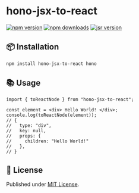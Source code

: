 # hono-jsx-to-react

[![npm version][npm-version-src]][npm-version-href]
[![npm downloads][npm-downloads-src]][npm-downloads-href]
[![jsr version][jsr-version-src]][jsr-version-href]

## 📦 Installation

```sh
npm install hono-jsx-to-react hono
```

## 📚 Usage

```tsx
import { toReactNode } from "hono-jsx-to-react";

const element = <div> Hello World! </div>;
console.log(toReactNode(element));
// {
//   type: "div",
//   key: null,
//   props: {
//     children: "Hello World!"
//   },
// }
```

## 📄 License

Published under [MIT License](./LICENSE).

<!-- Badges -->

[npm-version-src]: https://img.shields.io/npm/v/hono-jsx-to-react?style=flat&colorA=18181B&colorB=4169E1
[npm-version-href]: https://npmjs.com/package/hono-jsx-to-react
[npm-downloads-src]: https://img.shields.io/npm/dm/hono-jsx-to-react?style=flat&colorA=18181B&colorB=4169E1
[npm-downloads-href]: https://npmjs.com/package/hono-jsx-to-react
[jsr-version-src]: https://jsr.io/badges/@luxass/hono-jsx-to-react?style=flat&labelColor=18181B&logoColor=4169E1
[jsr-version-href]: https://jsr.io/@luxass/hono-jsx-to-react
